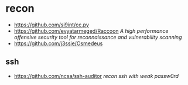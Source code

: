 # recon #

* https://github.com/si9int/cc.py
* https://github.com/evyatarmeged/Raccoon _A high performance offensive security tool for reconnaissance and vulnerability scanning_
* https://github.com/j3ssie/Osmedeus

## ssh ##
* https://github.com/ncsa/ssh-auditor _recon ssh with weak passw0rd_
